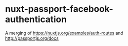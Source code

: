 # nuxt-passport-facebook-authentication

A merging of https://nuxtjs.org/examples/auth-routes and http://passportjs.org/docs
